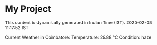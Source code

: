 # My Project

This content is dynamically generated in Indian Time (IST): 2025-02-08 11:17:52 IST


Current Weather in Coimbatore:
Temperature: 29.88 °C
Condition: haze
